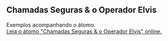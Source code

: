 ## Chamadas Seguras & o Operador Elvis

Exemplos acompanhando o átomo.  
[Leia o átomo "Chamadas Seguras & o Operador Elvis" online.](https://stepik.org/lesson/107300/step/1)